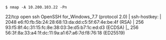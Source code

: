 ```
$ nmap -A 10.200.103.22 -Pn

```
22/tcp   open  ssh           OpenSSH for_Windows_7.7 (protocol 2.0)
| ssh-hostkey: 
|   2048 e6:f0:fb:5b:24:28:68:13:da:dd:c5:5f:67:4e:be:4f (RSA)
|   256 93:f5:8f:4c:31:15:fc:8e:38:03:3e:d5:b7:1c:ed:d3 (ECDSA)
|_  256 56:3f:8a:33:a4:1f:dc:11:9a:a1:67:a6:7d:f8:76:18 (ED25519)
